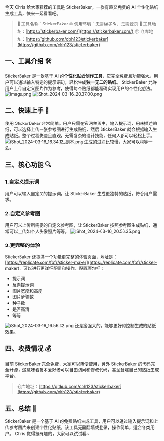 今天 Chris 给大家推荐的工具是 StickerBaker，一款有趣又免费的 AI 个性化贴纸生成工具，快来一起看看吧。
> 🌟 工具名称：StickerBaker
> 🌐 使用环境：无需梯子🪜，无需登录
> 🔗 工具地址：[https://stickerbaker.com/](https://stickerbaker.com/)
> 📦 仓库地址：[https://github.com/cbh123/stickerbaker](https://github.com/cbh123/stickerbaker)

## 一、工具介绍 🛠️
StickerBaker 是一款基于 AI 的**个性化贴纸创作工具**，它完全免费且功能强大。用户可以通过输入特定的提示语句，轻松生成**独一无二的贴纸**。
StickerBaker 允许用户上传自定义图片作为参考，使得每个贴纸都能精确实现用户的个性化想法。
![image.png](https://cdn.nlark.com/yuque/0/2024/png/186051/1710578057610-08a16d1e-a48b-4abd-8410-999176728f80.png#averageHue=%239e9c9b&clientId=u13207f27-fdfa-4&from=paste&height=1350&id=u8a8baa64&originHeight=2700&originWidth=4400&originalType=binary&ratio=2&rotation=0&showTitle=false&size=2245591&status=done&style=none&taskId=u78c382ad-2e8c-46d6-8017-6c62902723a&title=&width=2200)
![iShot_2024-03-16_20.37.00.png](https://cdn.nlark.com/yuque/0/2024/png/186051/1710592647537-cf9e0b73-4a81-4b9f-8a4f-91dc3bf24b73.png#averageHue=%23d6daa4&clientId=u9e2f2954-1385-4&from=ui&id=u74437595&originHeight=2700&originWidth=4400&originalType=binary&ratio=2&rotation=0&showTitle=false&size=5458044&status=done&style=none&taskId=ud95c4282-757f-40a4-88af-5a88c5fa0f9&title=)
## 二、快速上手 🚀
使用 StickerBaker 非常简单。用户只需在官网主页中，输入提示词，用来描述贴纸，可以选择上传一张参考图进行生成贴纸，然后 StickerBaker 就会根据输入生成贴纸。整个过程快速且直观，无需复杂的设计技能，任何人都可以轻松上手。
![iShot_2024-03-16_16.34.12_副本.png](https://cdn.nlark.com/yuque/0/2024/png/186051/1710578437008-0cb4a7f0-f7d2-47e8-b646-6466212a6175.png#averageHue=%239e9b9a&clientId=u13207f27-fdfa-4&from=ui&id=u6b63ff22&originHeight=2700&originWidth=4400&originalType=binary&ratio=2&rotation=0&showTitle=false&size=2313603&status=done&style=none&taskId=u6dfde631-7e59-460d-9b54-761b23e08aa&title=)
生成的过程比较慢，大家可以稍等一会。

## 三、核心功能 🔍
### 1.自定义提示词
用户可以输入自定义的提示词，让 StickerBaker 生成更独特的贴纸，符合用户需求。
### 2.自定义参考图
用户可以上传所需要的自定义参考图，让 StickerBaker 按照参考图生成贴纸，通常可以上传如个人头像照片等等。
![iShot_2024-03-16_20.56.35.png](https://cdn.nlark.com/yuque/0/2024/png/186051/1710593847831-57e7c9bb-3af8-4f8c-a201-4c1860dc612a.png#clientId=u9e2f2954-1385-4&from=paste&height=2700&id=u68ef63f5&originHeight=2700&originWidth=4400&originalType=binary&ratio=2&rotation=0&showTitle=false&size=4245554&status=done&style=none&taskId=u64d09d61-78cf-45c5-8d0a-b84d3151e20&title=&width=4400)
### 3.更完整的体验
StickerBaker 还提供一个功能更完整的体验页面，地址是：[https://replicate.com/fofr/sticker-maker](https://replicate.com/fofr/sticker-maker)，可以进行更详细配置和操作，配置项包括：

- 提示词
- 反向提示词
- 图片宽度和高度
- 图片步骤数
- 种子数
- 是否高清
- 等等

![iShot_2024-03-16_16.56.32.png](https://cdn.nlark.com/yuque/0/2024/png/186051/1710579513830-d60b2c66-4fb1-4074-bd2c-ba791c99dbc5.png#averageHue=%23e0d3c7&clientId=u13207f27-fdfa-4&from=ui&id=u3bc95cf1&originHeight=2700&originWidth=4400&originalType=binary&ratio=2&rotation=0&showTitle=false&size=3747106&status=done&style=none&taskId=u5efc1857-c74a-413e-98f9-4dc36bbd54c&title=)
还是蛮强大的，能够更好的控制生成的贴纸效果。
## 四、收费情况 💰
目前 StickerBaker 完全免费，大家可以随便使用，另外 StickerBaker 的代码完全开源，这意味着技术爱好者可以自由访问和修改代码，甚至搭建自己的贴纸生成平台。
> 仓库地址：[https://github.com/cbh123/stickerbaker](https://github.com/cbh123/stickerbaker)

## 五、总结 📝
StickerBaker 是一个基于 AI 的免费贴纸生成工具，用户可以通过输入提示词和上传参考图片来创建个性化贴纸。该工具无需翻墙或登录，操作简单，适合各类用户。
Chris 觉得挺有趣的，大家可以试试看~
